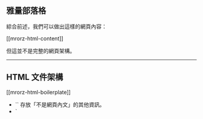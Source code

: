 雅量部落格
--------

綜合前述，我們可以做出這樣的網頁內容：

[[mrorz-html-content]]

<p class="fragment">但這並不是完整的網頁架構。</p>

---

HTML 文件架構
------------
[[mrorz-html-boilerplate]]

<ul>
  <li class="fragment">`<head>` 存放「不是網頁內文」的其他資訊。</li>
  <li class="fragment">`<title>` 會顯示在瀏覽器分頁標題的主題。</li>
  <li class="fragment">`<meta>` 放關於網頁的其他資訊，有 `name` 和 `content` 屬性。</li>
  <li class="fragment">`<body>` 放網頁內容。</li>
  <li class="fragment">`<html>` 包住 `<head>` 和 `<body>`。</li>
</ul>

---

雅量部落格 (完整版)
-------------

[[mrorz-html-combined]]

<aside class="notes">Live Demo 存檔～～</aside>

---

HTML 文件架構（複雜版）
-------------------

[HTML5 Boilerplate](http://html5boilerplate.com/)

Boilerplate = 「樣板」

[[mrorz-html-boilerplate2]]

包含 IE 偵測、feature detection、CSS 標準化等常用功能。

---

IE 與 HTML5
----------

在 <code>&lt;head&gt;</code> 與 `<head>` 中間加上

```html
<!--[if lt IE 9]>
  <script src="//html5shiv.googlecode.com/svn/trunk/html5.js"></script>
<![endif]-->
```

參考資料：[html5shiv](http://code.google.com/p/html5shiv/) 官方說明。